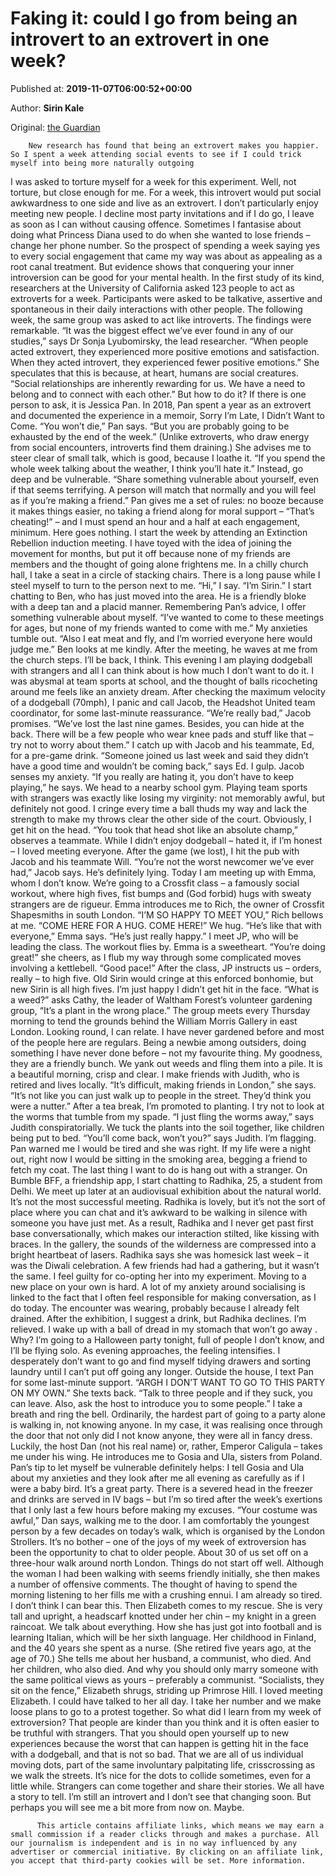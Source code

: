 
# Faking it: could I go from being an introvert to an extrovert in one week?

Published at: **2019-11-07T06:00:52+00:00**

Author: **Sirin Kale**

Original: [the Guardian](https://www.theguardian.com/global/2019/nov/07/faking-it-could-i-go-from-being-an-introvert-to-an-extrovert-in-one-week-)


        New research has found that being an extrovert makes you happier. So I spent a week attending social events to see if I could trick myself into being more naturally outgoing
      
I was asked to torture myself for a week for this experiment. Well, not torture, but close enough for me. For a week, this introvert would put social awkwardness to one side and live as an extrovert. I don’t particularly enjoy meeting new people. I decline most party invitations and if I do go, I leave as soon as I can without causing offence. Sometimes I fantasise about doing what Princess Diana used to do when she wanted to lose friends – change her phone number. So the prospect of spending a week saying yes to every social engagement that came my way was about as appealing as a root canal treatment.
But evidence shows that conquering your inner introversion can be good for your mental health. In the first study of its kind, researchers at the University of California asked 123 people to act as extroverts for a week. Participants were asked to be talkative, assertive and spontaneous in their daily interactions with other people. The following week, the same group was asked to act like introverts. The findings were remarkable.
“It was the biggest effect we’ve ever found in any of our studies,” says Dr Sonja Lyubomirsky, the lead researcher. “When people acted extrovert, they experienced more positive emotions and satisfaction. When they acted introvert, they experienced fewer positive emotions.” She speculates that this is because, at heart, humans are social creatures. “Social relationships are inherently rewarding for us. We have a need to belong and to connect with each other.”
But how to do it? If there is one person to ask, it is Jessica Pan. In 2018, Pan spent a year as an extrovert and documented the experience in a memoir, Sorry I’m Late, I Didn’t Want to Come. “You won’t die,” Pan says. “But you are probably going to be exhausted by the end of the week.” (Unlike extroverts, who draw energy from social encounters, introverts find them draining.)
She advises me to steer clear of small talk, which is good, because I loathe it. “If you spend the whole week talking about the weather, I think you’ll hate it.” Instead, go deep and be vulnerable. “Share something vulnerable about yourself, even if that seems terrifying. A person will match that normally and you will feel as if you’re making a friend.”
Pan gives me a set of rules: no booze because it makes things easier, no taking a friend along for moral support – “That’s cheating!” – and I must spend an hour and a half at each engagement, minimum. Here goes nothing.
I start the week by attending an Extinction Rebellion induction meeting. I have toyed with the idea of joining the movement for months, but put it off because none of my friends are members and the thought of going alone frightens me.
In a chilly church hall, I take a seat in a circle of stacking chairs. There is a long pause while I steel myself to turn to the person next to me.
“Hi,” I say. “I’m Sirin.”
I start chatting to Ben, who has just moved into the area. He is a friendly bloke with a deep tan and a placid manner. Remembering Pan’s advice, I offer something vulnerable about myself. “I’ve wanted to come to these meetings for ages, but none of my friends wanted to come with me.” My anxieties tumble out. “Also I eat meat and fly, and I’m worried everyone here would judge me.”
Ben looks at me kindly. After the meeting, he waves at me from the church steps. I’ll be back, I think.
This evening I am playing dodgeball with strangers and all I can think about is how much I don’t want to do it. I was abysmal at team sports at school, and the thought of balls ricocheting around me feels like an anxiety dream. After checking the maximum velocity of a dodgeball (70mph), I panic and call Jacob, the Headshot United team coordinator, for some last-minute reassurance.
“We’re really bad,” Jacob promises. “We’ve lost the last nine games. Besides, you can hide at the back. There will be a few people who wear knee pads and stuff like that – try not to worry about them.”
I catch up with Jacob and his teammate, Ed, for a pre-game drink. “Someone joined us last week and said they didn’t have a good time and wouldn’t be coming back,” says Ed. I gulp.
Jacob senses my anxiety. “If you really are hating it, you don’t have to keep playing,” he says.
We head to a nearby school gym. Playing team sports with strangers was exactly like losing my virginity: not memorably awful, but definitely not good. I cringe every time a ball thuds my way and lack the strength to make my throws clear the other side of the court. Obviously, I get hit on the head. “You took that head shot like an absolute champ,” observes a teammate.
While I didn’t enjoy dodgeball – hated it, if I’m honest – I loved meeting everyone. After the game (we lost), I hit the pub with Jacob and his teammate Will. “You’re not the worst newcomer we’ve ever had,” Jacob says.
He’s definitely lying.
Today I am meeting up with Emma, whom I don’t know. We’re going to a Crossfit class – a famously social workout, where high fives, fist bumps and (God forbid) hugs with sweaty strangers are de rigueur.
Emma introduces me to Rich, the owner of Crossfit Shapesmiths in south London. “I’M SO HAPPY TO MEET YOU,” Rich bellows at me. “COME HERE FOR A HUG. COME HERE!” We hug. “He’s like that with everyone,” Emma says. “He’s just really happy.”
I meet JP, who will be leading the class. The workout flies by. Emma is a sweetheart. “You’re doing great!” she cheers, as I flub my way through some complicated moves involving a kettlebell. “Good pace!”
After the class, JP instructs us – orders, really – to high five. Old Sirin would cringe at this enforced bonhomie, but new Sirin is all high fives. I’m just happy I didn’t get hit in the face.
“What is a weed?” asks Cathy, the leader of Waltham Forest’s volunteer gardening group, “It’s a plant in the wrong place.”
The group meets every Thursday morning to tend the grounds behind the William Morris Gallery in east London. Looking round, I can relate. I have never gardened before and most of the people here are regulars. Being a newbie among outsiders, doing something I have never done before – not my favourite thing.
My goodness, they are a friendly bunch. We yank out weeds and fling them into a pile. It is a beautiful morning, crisp and clear. I make friends with Judith, who is retired and lives locally. “It’s difficult, making friends in London,” she says. “It’s not like you can just walk up to people in the street. They’d think you were a nutter.”
After a tea break, I’m promoted to planting. I try not to look at the worms that tumble from my spade. “I just fling the worms away,” says Judith conspiratorially. We tuck the plants into the soil together, like children being put to bed. “You’ll come back, won’t you?” says Judith.
I’m flagging. Pan warned me I would be tired and she was right. If my life were a night out, right now I would be sitting in the smoking area, begging a friend to fetch my coat. The last thing I want to do is hang out with a stranger.
On Bumble BFF, a friendship app, I start chatting to Radhika, 25, a student from Delhi. We meet up later at an audiovisual exhibition about the natural world. It’s not the most successful meeting. Radhika is lovely, but it’s not the sort of place where you can chat and it’s awkward to be walking in silence with someone you have just met. As a result, Radhika and I never get past first base conversationally, which makes our interaction stilted, like kissing with braces. In the gallery, the sounds of the wilderness are compressed into a bright heartbeat of lasers. Radhika says she was homesick last week – it was the Diwali celebration. A few friends had had a gathering, but it wasn’t the same. I feel guilty for co-opting her into my experiment. Moving to a new place on your own is hard.
A lot of my anxiety around socialising is linked to the fact that I often feel responsible for making conversation, as I do today. The encounter was wearing, probably because I already felt drained. After the exhibition, I suggest a drink, but Radhika declines. I’m relieved.
I wake up with a ball of dread in my stomach that won’t go away . Why? I’m going to a Halloween party tonight, full of people I don’t know, and I’ll be flying solo.
As evening approaches, the feeling intensifies. I desperately don’t want to go and find myself tidying drawers and sorting laundry until I can’t put off going any longer.
Outside the house, I text Pan for some last-minute support. “ARGH I DON’T WANT TO GO TO THIS PARTY ON MY OWN.” She texts back. “Talk to three people and if they suck, you can leave. Also, ask the host to introduce you to some people.”
I take a breath and ring the bell.
Ordinarily, the hardest part of going to a party alone is walking in, not knowing anyone. In my case, it was realising once through the door that not only did I not know anyone, they were all in fancy dress. Luckily, the host Dan (not his real name) or, rather, Emperor Caligula – takes me under his wing. He introduces me to Gosia and Ula, sisters from Poland. Pan’s tip to let myself be vulnerable definitely helps: I tell Gosia and Ula about my anxieties and they look after me all evening as carefully as if I were a baby bird.
It’s a great party. There is a severed head in the freezer and drinks are served in IV bags – but I’m so tired after the week’s exertions that I only last a few hours before making my excuses. “Your costume was awful,” Dan says, walking me to the door.
I am comfortably the youngest person by a few decades on today’s walk, which is organised by the London Strollers. It’s no bother – one of the joys of my week of extroversion has been the opportunity to chat to older people.
About 30 of us set off on a three-hour walk around north London. Things do not start off well. Although the woman I had been walking with seems friendly initially, she then makes a number of offensive comments. The thought of having to spend the morning listening to her fills me with a crushing ennui. I am already so tired. I don’t think I can bear this.
Then Elizabeth comes to my rescue. She is very tall and upright, a headscarf knotted under her chin – my knight in a green raincoat.
We talk about everything. How she has just got into football and is learning Italian, which will be her sixth language. Her childhood in Finland, and the 40 years she spent as a nurse. (She retired five years ago, at the age of 70.) She tells me about her husband, a communist, who died. And her children, who also died. And why you should only marry someone with the same political views as yours – preferably a communist. “Socialists, they sit on the fence,” Elizabeth shrugs, striding up Primrose Hill.
I loved meeting Elizabeth. I could have talked to her all day. I take her number and we make loose plans to go to a protest together.
So what did I learn from my week of extroversion? That people are kinder than you think and it is often easier to be truthful with strangers. That you should open yourself up to new experiences because the worst that can happen is getting hit in the face with a dodgeball, and that is not so bad. That we are all of us individual moving dots, part of the same involuntary palpitating life, crisscrossing as we walk the streets. It’s nice for the dots to collide sometimes, even for a little while. Strangers can come together and share their stories. We all have a story to tell.
I’m still an introvert and I don’t see that changing soon. But perhaps you will see me a bit more from now on. Maybe.

        
          This article contains affiliate links, which means we may earn a small commission if a reader clicks through and makes a purchase. All our journalism is independent and is in no way influenced by any advertiser or commercial initiative. By clicking on an affiliate link, you accept that third-party cookies will be set. More information.
        
      
